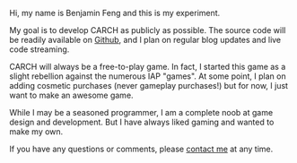 Hi, my name is Benjamin Feng and this is my experiment.

My goal is to develop CARCH as publicly as possible.  The source code will
be readily available on [Github](https://github.com/fengb-tech/carch), and I
plan on regular blog updates and live code streaming.

CARCH will always be a free-to-play game.  In fact, I started this game as a
slight rebellion against the numerous IAP "games".  At some point, I plan on
adding cosmetic purchases (never gameplay purchases!) but for now, I just want
to make an awesome game.

While I may be a seasoned programmer, I am a complete noob at game design and
development.  But I have always liked gaming and wanted to make my own.

If you have any questions or comments, please [contact me](/about#contact) at any time.
